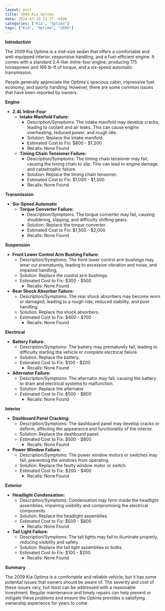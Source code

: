 ```yaml
---
layout: post
title: 2009 Kia Optima
date: 2024-03-29 23:37 -0400
categories: ["Kia", "Optima"]
tags: ["Kia", "Optima", "2009"]
---
```

**Introduction**

The 2009 Kia Optima is a mid-size sedan that offers a comfortable and well-equipped interior, responsive handling, and a fuel-efficient engine. It comes with a standard 2.4-liter inline-four engine, producing 175 horsepower and 169 lb-ft of torque, and a six-speed automatic transmission. 

People generally appreciate the Optima's spacious cabin, impressive fuel economy, and sporty handling. However, there are some common issues that have been reported by owners.

**Engine**

* **2.4L Inline-Four**
    * **Intake Manifold Failure:**
        * Description/Symptoms: The intake manifold may develop cracks, leading to coolant and air leaks. This can cause engine overheating, reduced power, and rough idle.
        * Solution: Replace the intake manifold.
        * Estimated Cost to Fix: $800 - $1,200
        * Recalls: None Found
    * **Timing Chain Tensioner Failure:**
        * Description/Symptoms: The timing chain tensioner may fail, causing the timing chain to slip. This can lead to engine damage and catastrophic failure.
        * Solution: Replace the timing chain tensioner.
        * Estimated Cost to Fix: $1,000 - $1,500
        * Recalls: None Found

**Transmission**

* **Six-Speed Automatic**
    * **Torque Converter Failure:**
        * Description/Symptoms: The torque converter may fail, causing shuddering, slipping, and difficulty shifting gears.
        * Solution: Replace the torque converter.
        * Estimated Cost to Fix: $1,500 - $2,000
        * Recalls: None Found

**Suspension**

* **Front Lower Control Arm Bushing Failure:**
    * Description/Symptoms: The front lower control arm bushings may wear out prematurely, leading to excessive vibration and noise, and impaired handling.
    * Solution: Replace the control arm bushings.
    * Estimated Cost to Fix: $300 - $500
        * Recalls: None Found
* **Rear Shock Absorber Failure:**
    * Description/Symptoms: The rear shock absorbers may become worn or damaged, leading to a rough ride, reduced stability, and poor handling.
    * Solution: Replace the shock absorbers.
    * Estimated Cost to Fix: $400 - $700
        * Recalls: None Found

**Electrical**

* **Battery Failure:**
    * Description/Symptoms: The battery may prematurely fail, leading to difficulty starting the vehicle or complete electrical failure.
    * Solution: Replace the battery.
    * Estimated Cost to Fix: $100 - $200
        * Recalls: None Found
* **Alternator Failure:**
    * Description/Symptoms: The alternator may fail, causing the battery to drain and electrical systems to malfunction.
    * Solution: Replace the alternator.
    * Estimated Cost to Fix: $500 - $800
        * Recalls: None Found

**Interior**

* **Dashboard Panel Cracking:**
    * Description/Symptoms: The dashboard panel may develop cracks or deform, affecting the appearance and functionality of the interior.
    * Solution: Replace the dashboard panel.
    * Estimated Cost to Fix: $500 - $800
        * Recalls: None Found
* **Power Window Failure:**
    * Description/Symptoms: The power window motors or switches may fail, preventing the windows from operating.
    * Solution: Replace the faulty window motor or switch.
    * Estimated Cost to Fix: $200 - $400
        * Recalls: None Found

**Exterior**

* **Headlight Condensation:**
    * Description/Symptoms: Condensation may form inside the headlight assemblies, impairing visibility and compromising the electrical components.
    * Solution: Replace the headlight assemblies.
    * Estimated Cost to Fix: $500 - $800
        * Recalls: None Found
* **Tail Light Failure:**
    * Description/Symptoms: The tail lights may fail to illuminate properly, reducing visibility and safety.
    * Solution: Replace the tail light assemblies or bulbs.
    * Estimated Cost to Fix: $100 - $200
        * Recalls: None Found

**Summary**

The 2009 Kia Optima is a comfortable and reliable vehicle, but it has some potential issues that owners should be aware of. The severity and cost of these issues vary, but most can be addressed with a reasonable investment. Regular maintenance and timely repairs can help prevent or mitigate these problems and ensure the Optima provides a satisfying ownership experience for years to come.

